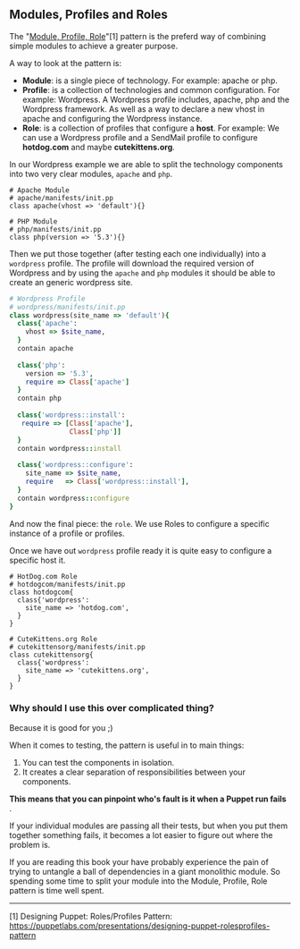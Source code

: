 ## Modules, Profiles and Roles

The "[Module, Profile, Role](https://puppetlabs.com/presentations/designing-puppet-rolesprofiles-pattern)"[1] pattern is the preferd way of combining simple modules to achieve a greater purpose.

A way to look at the pattern is:

* **Module**: is a single piece of technology. For example: apache or php.
* **Profile**: is a collection of technologies and common configuration. For example: Wordpress. A Wordpress profile includes, apache, php and the Wordpress framework. As well as a way to declare a new vhost in apache and configuring the Wordpress instance.
* **Role**: is a collection of profiles that configure a **host**. For example: We can use a Wordpress profile and a SendMail profile to configure **hotdog.com** and maybe **cutekittens.org**.


In our Wordpress example we are able to split the technology components into two very clear modules, `apache` and `php`.

```puppet
# Apache Module
# apache/manifests/init.pp
class apache(vhost => 'default'){}

# PHP Module
# php/manifests/init.pp
class php(version => '5.3'){}
```

Then we put those together (after testing each one individually) into a `wordpress` profile. The profile will download the required version of Wordpress and by using the `apache` and `php` modules it should be able to create an generic wordpress site.

```ruby
# Wordpress Profile
# wordpress/manifests/init.pp
class wordpress(site_name => 'default'){
  class{'apache':
    vhost => $site_name,
  }
  contain apache
  
  class{'php':
    version => '5.3',
    require => Class['apache']
  }
  contain php
  
  class{'wordpress::install':
   require => [Class['apache'],
               Class['php']]
  }
  contain wordpress::install
  
  class{'wordpress::configure':
    site_name => $site_name,
    require   => Class['wordpress::install'],
  }
  contain wordpress::configure
}
```

And now the final piece: the `role`. We use Roles to configure a specific instance of a profile or profiles.

Once we have out `wordpress` profile ready it is quite easy to configure a specific host it. 

```puppet
# HotDog.com Role
# hotdogcom/manifests/init.pp
class hotdogcom{
  class{'wordpress':
    site_name => 'hotdog.com',
  }
}

# CuteKittens.org Role
# cutekittensorg/manifests/init.pp
class cutekittensorg{
  class{'wordpress':
    site_name => 'cutekittens.org',
  }
}
```

### Why should I use this over complicated thing?

Because it is good for you ;)

When it comes to testing, the pattern is useful in to main things:
1. You can test the components in isolation.
2. It creates a clear separation of responsibilities between your components.

**This means that you can pinpoint who's fault is it when a Puppet run fails** . 

If your individual modules are passing all their tests, but when you put them together something fails, it becomes a lot easier to figure out where the problem is. 

If you are reading this book your have probably experience the pain of trying to untangle a ball of dependencies in a giant monolithic module. So spending some time to split your module into the Module, Profile, Role pattern is time well spent.

---


[1] Designing Puppet: Roles/Profiles Pattern: https://puppetlabs.com/presentations/designing-puppet-rolesprofiles-pattern
